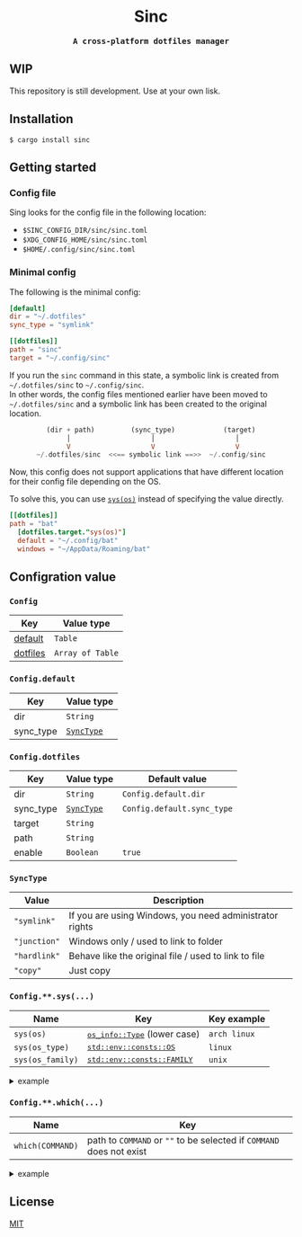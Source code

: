 <div align='center'>

# Sinc

<samp>

**A cross-platform dotfiles manager**

</samp>

</div>

## WIP

This repository is still development. Use at your own lisk.

## Installation

```shell
$ cargo install sinc
```

## Getting started

### Config file

Sing looks for the config file in the following location:

- `$SINC_CONFIG_DIR/sinc/sinc.toml`
- `$XDG_CONFIG_HOME/sinc/sinc.toml`
- `$HOME/.config/sinc/sinc.toml`

### Minimal config

The following is the minimal config:

```toml
[default]
dir = "~/.dotfiles"
sync_type = "symlink"

[[dotfiles]]
path = "sinc"
target = "~/.config/sinc"
```

If you run the `sinc` command in this state, a symbolic link is created from `~/.dotfiles/sinc` to `~/.config/sinc`. \
In other words, the config files mentioned earlier have been moved to `~/.dotfiles/sinc` and a symbolic link has been created to the original location.

<div align='center'>

```haskell
(dir + path)         (sync_type)            (target)
 │                    │                    │
 V                    V                    V
~/.dotfiles/sinc  <<== symbolic link ==>>  ~/.config/sinc
```

</div>

Now, this config does not support applications that have different location for their config file depending on the OS.

To solve this, you can use [`sys(os)`](<#config.**.sys(...)>) instead of specifying the value directly.

```toml
[[dotfiles]]
path = "bat"
  [dotfiles.target."sys(os)"]
  default = "~/.config/bat"
  windows = "~/AppData/Roaming/bat"
```

## Configration value

### `Config`

| Key                          | Value type       |
| ---------------------------- | ---------------- |
| [default](#config.default)   | `Table`          |
| [dotfiles](#config.dotfiles) | `Array of Table` |

### `Config.default`

| Key       | Value type              |
| --------- | ----------------------- |
| dir       | `String`                |
| sync_type | [`SyncType`](#synctype) |

### `Config.dotfiles`

| Key       | Value type              | Default value              |
| --------- | ----------------------- | -------------------------- |
| dir       | `String`                | `Config.default.dir`       |
| sync_type | [`SyncType`](#synctype) | `Config.default.sync_type` |
| target    | `String`                |                            |
| path      | `String`                |                            |
| enable    | `Boolean`               | `true`                     |

### `SyncType`

| Value        | Description                                             |
| ------------ | ------------------------------------------------------- |
| `"symlink"`  | If you are using Windows, you need administrator rights |
| `"junction"` | Windows only / used to link to folder                   |
| `"hardlink"` | Behave like the original file / used to link to file    |
| `"copy"`     | Just copy                                               |

### `Config.**.sys(...)`

| Name             | Key                                                                                                               | Key example  |
| ---------------- | ----------------------------------------------------------------------------------------------------------------- | ------------ |
| `sys(os)`        | <samp>[os_info::Type](https://github.com/stanislav-tkach/os_info#supported-operating-systems)</samp> (lower case) | `arch linux` |
| `sys(os_type)`   | <samp>[std::env::consts::OS](https://doc.rust-lang.org/std/env/consts/constant.OS.html)</samp>                    | `linux`      |
| `sys(os_family)` | <samp>[std::env::consts::FAMILY](https://doc.rust-lang.org/std/env/consts/constant.FAMILY.html)</samp>            | `unix`       |

<details>
<summary>example</summary>

```toml
[default]
dir = "~/.dotfiles"
sync_type."sys(os)" = { default = "symlink", windows = "junction" }

[[dotfiles]]
path = "bat"
  [dotfiles.target."sys(os)"]
  default = "~/.config/bat"
  windows = "~/AppData/Roaming/bat"

[[dotfiles]]
path = ".gitconfig"
target = "~/.gitconfig"
  [dotfiles.sync_type."sys(os)"]
  default = "symlink"
  windows = "hardlink"
```

</details>

### `Config.**.which(...)`

| Name             | Key                                                                  |
| ---------------- | -------------------------------------------------------------------- |
| `which(COMMAND)` | path to `COMMAND` or `""` to be selected if `COMMAND` does not exist |

<details>
<summary>example</summary>

```toml
[[dotfiles]]
path = "neofetch"
target = "~/.config/neofetch"
  [dotfiles.enable."which(neofetch)"]
  # Enabled if the "neofetch" executable exists somewhere in $PATH.
  default = true
  "" = false

[[dotfiles]]
path = "hyprland"
target = "~/.config/hypr"
  [dotfiles.enable."which(wrappedhl)"]
  # Enabled if the "wrappedhl" executable exists in "~/bin/wrappedhl" in $PATH.
  default = false
  "~/bin/wrappedhl" = true
```

</details>

## License

[MIT](./LICENSE)
